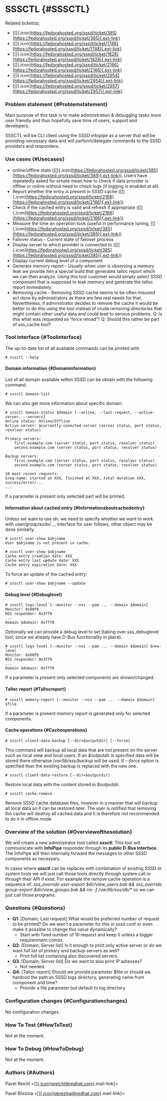 SSSCTL {#SSSCTL}
======

Related ticket(s):

-   [[​]{.icon}https://fedorahosted.org/sssd/ticket/385](https://fedorahosted.org/sssd/ticket/385){.ext-link}
-   [[​]{.icon}https://fedorahosted.org/sssd/ticket/1788](https://fedorahosted.org/sssd/ticket/1788){.ext-link}
-   [[​]{.icon}https://fedorahosted.org/sssd/ticket/1828](https://fedorahosted.org/sssd/ticket/1828){.ext-link}
-   [[​]{.icon}https://fedorahosted.org/sssd/ticket/2166](https://fedorahosted.org/sssd/ticket/2166){.ext-link}
-   [[​]{.icon}https://fedorahosted.org/sssd/ticket/2954](https://fedorahosted.org/sssd/ticket/2954){.ext-link}
-   [[​]{.icon}https://fedorahosted.org/sssd/ticket/2957](https://fedorahosted.org/sssd/ticket/2957){.ext-link}

### Problem statement {#Problemstatement}

Main purpose of this task is to make administration & debugging tasks
more user friendly and thus hopefully save time of users, support and
developers.

SSSCTL will be CLI client using the SSSD infopipe as a server that will
be providing necessary data and will perform/delegate commands to the
SSSD providers and responders.

### Use cases {#Usecases}

-   online/offline state
    ([[​]{.icon}https://fedorahosted.org/sssd/ticket/385](https://fedorahosted.org/sssd/ticket/385){.ext-link}).
    Users have repeatedly asked for simple mean how to check if data
    provider is offline or online without need to check logs (if logging
    is enabled at all).
-   Report whether the entry is present in SSSD cache
    ([[​]{.icon}https://fedorahosted.org/sssd/ticket/2166](https://fedorahosted.org/sssd/ticket/2166){.ext-link})
-   Check if the cached entry is valid and refresh if appropriate
    ([[​]{.icon}https://fedorahosted.org/sssd/ticket/2166](https://fedorahosted.org/sssd/ticket/2166){.ext-link})
-   Measure the time an operation took (useful in performance tuning,
    [[​]{.icon}https://fedorahosted.org/sssd/ticket/385](https://fedorahosted.org/sssd/ticket/385){.ext-link})
-   Failover status - Current state of failover process
-   Display server to which provider is connected to
    ([[​]{.icon}https://fedorahosted.org/sssd/ticket/385](https://fedorahosted.org/sssd/ticket/385){.ext-link})
-   Display current debug level of a component
-   Generate memory report - Usually when user is observing a memory
    leak we provide him a special build that generates talloc report
    which we can then analyze. Using this tool customer would simply
    select SSSD component that is supposed to leak memory and generate
    the talloc report immediately.
-   Removing cache - Removing SSSD cache seems to be often misused act
    done by administrators as there are few real needs for that.
    Nevertheless, if administrator decides to remove the cache it would
    be better to do this using the tool instead of crude removing
    directories that might contain other useful data and could lead to
    serious problems. Q: Is this what was requested as 'force reload'?
    Q: Should this rather be part of sss\_cache tool?

### Tool interface {#Toolinterface}

The up-to-date list of all available commands can be printed with

``` {.wiki}
# sssctl --help
```

#### Domain information {#Domaininformation}

List of all domain available within SSSD can be obtain with the
following command.

``` {.wiki}
# sssctl domain-list
```

We can also get more information about specific domain.

``` {.wiki}
# sssctl domain-status $domain [--online, --last-request, --active-server, --servers]
Online status: Online/Offline
Active server: $currently-conected-server (server status, port status, resolver status)

Primary servers:
    first.example.com (server status, port status, resolver status)
    second.example.com (server status, port status, resolver status)

Backup servers:
    first.example.com (server status, port status, resolver status)
    second.example.com (server status, port status, resolver status)

10 most recent requests:
$req-name: started at XXX, finished at XXX, total duration XXX, success/error/...
...
```

If a parameter is present only selected part will be printed.

#### Information about cached entry {#Informationaboutcachedentry}

Unless we want to use dn, we need to specify whether we want to work
with user/group/sudo/..., interface for user follows, other object may
be done similarly.

``` {.wiki}
# sssctl user-show $objname
User $objname is not present in cache.

# sssctl user-show $objname
Cache entry creation date: XXX
Cache entry last update date: XXX
Cache entry expiration date: XXX
```

To force an update of the cached entry:

``` {.wiki}
# sssctl user-show $objname --update
```

#### Debug level {#Debuglevel}

``` {.wiki}
# sssctl logs-level [--monitor --nss --pam ... --domain $domain]
Monitor: 0x00f0
NSS responder: 0x3ff0
...
Domain $domain: 0xfff0
```

Optionally we can provide a debug level to set (taking over
sss\_debuglevel tool, since we already have D-Bus functionality in
place).

``` {.wiki}
# sssctl logs-level [--monitor --nss --pam ... --domain $domain] $new-level
Monitor: 0x00f0
NSS responder: 0x3ff0
...
Domain $domain: 0xfff0
```

If a parameter is present only selected components are shown/changed.

#### Talloc report {#Tallocreport}

``` {.wiki}
# sssctl memory-report [--monitor --nss --pam ... --domain $domain] $file
```

If a parameter is present memory report is generated only for selected
components.

#### Cache operations {#Cacheoperations}

``` {.wiki}
# sssctl client-data-backup [--dir=$outputdir] [--force]
```

This command will backup all local data that are not present on the
server such as local view and local users. If an *\$outputdir* is
specified data will be stored there otherwise */var/lib/sss/backup* will
be used. If *--force* option is specified than the existing backup is
replaced with the new one.

``` {.wiki}
# sssctl client-data-restore [--dir=$outputdir]
```

Restore local data with the content stored in *\$outputdir*.

``` {.wiki}
# sssctl cache-remove
```

Remove SSSD cache database files, however in a manner that will backup
all local data so it can be restored later. The user is notified that
removing the cache will destroy all cached data and it is therefore not
recommended to do it in offline mode.

### Overview of the solution {#Overviewofthesolution}

We will create a new administrator tool called **sssctl**. This tool
will communicate with **InfoPipe** responder through its **public D-Bus
interface**. The InfoPipe will then internally forward the messages to
other SSSD components as necessary.

In cases where **sssctl** can be replaces with combination of existing
SSSD or system tools we will just call those tools directly through
system call or through their API if exist. For example the remove cache
operation is a sequence of: *sss\_override user-export
\$dir/view\_users.bak && sss\_override group-export
\$dir/view\_groups.bak && rm -f /var/lib/sss/db/\** so we can just call
those programs.

### Questions {#Questions}

-   **Q1**: \[Domain; Last request\] What would be preferred number of
    request to be printed? Do we wan't a parameter for this in sssd.conf
    or even make it possible to change this value dynamically?
    -   Start with fixed number of 10 request and keep it unless a
        bigger requirenment comes.
-   **Q2**: \[Domain; Server list\] Is it enough to print only active
    server or do we want full list of primary and backup servers as
    well?
    -   Print full list containing also discovered servers.
-   **Q3**: \[Domain; Server list\] Do we want to also print IP
    adresses?
    -   Not needed.
-   **Q4**: \[Talloc report\] Should we provide parameter \$file or
    should we hardcod the path as SSSD logs directory, generating name
    from component and time?
    -   Provide a file parameter but default to log directory.

### Configuration changes {#Configurationchanges}

No configuration changes.

### How To Test {#HowToTest}

Not at the moment.

### How To Debug {#HowToDebug}

Not at the moment.

### Authors {#Authors}

Pavel Reichl
&lt;[[​]{.icon}preichl@redhat.com](mailto:preichl@redhat.com){.mail-link}&gt;

Pavel Březina
&lt;[[​]{.icon}pbrezina@redhat.com](mailto:pbrezina@redhat.com){.mail-link}&gt;
